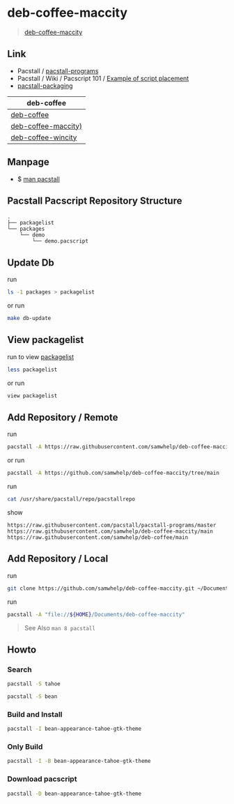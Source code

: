 


# deb-coffee-maccity

> [deb-coffee-maccity](https://samwhelp.github.io/deb-coffee-maccity/)




## Link

* Pacstall / [pacstall-programs](https://github.com/pacstall/pacstall-programs#pacstall-programs)
* Pacstall / Wiki / Pacscript 101 / [Example of script placement](https://github.com/pacstall/pacstall/wiki/Pacscript-101#pacscript-name)
* [pacstall-packaging](https://github.com/samwhelp/pacstall-packaging)


| deb-coffee |
| ---------- |
| [deb-coffee](https://github.com/samwhelp/deb-coffee) |
| [deb-coffee-maccity)](https://github.com/samwhelp/deb-coffee-maccity) |
| [deb-coffee-wincity](https://github.com/samwhelp/deb-coffee-wincity) |




## Manpage

* $ [man pacstall](https://github.com/samwhelp/deb-coffee/blob/main/helper/share/manpage/pacstall.md#manpage)




## Pacstall Pacscript Repository Structure


```
.
├── packagelist
└── packages
    └── demo
        └── demo.pacscript
```


## Update Db

run

``` sh
ls -1 packages > packagelist
```

or run

``` sh
make db-update
```




## View packagelist

run to view [packagelist](packagelist)

``` sh
less packagelist
```

or run

``` sh
view packagelist
```




## Add Repository / Remote

run

``` sh
pacstall -A https://raw.githubusercontent.com/samwhelp/deb-coffee-maccity/main
```

or run

``` sh
pacstall -A https://github.com/samwhelp/deb-coffee-maccity/tree/main
```


run

``` sh
cat /usr/share/pacstall/repo/pacstallrepo
```

show

```
https://raw.githubusercontent.com/pacstall/pacstall-programs/master
https://raw.githubusercontent.com/samwhelp/deb-coffee-maccity/main
https://raw.githubusercontent.com/samwhelp/deb-coffee/main
```




## Add Repository / Local

run

``` sh
git clone https://github.com/samwhelp/deb-coffee-maccity.git ~/Documents/deb-coffee-maccity
```


run

``` sh
pacstall -A "file://${HOME}/Documents/deb-coffee-maccity"
```

> See Also `man 8 pacstall`


## Howto

### Search

``` sh
pacstall -S tahoe
```

``` sh
pacstall -S bean
```


### Build and Install

``` sh
pacstall -I bean-appearance-tahoe-gtk-theme
```


### Only Build

``` sh
pacstall -I -B bean-appearance-tahoe-gtk-theme
```


### Download pacscript

``` sh
pacstall -D bean-appearance-tahoe-gtk-theme
```
